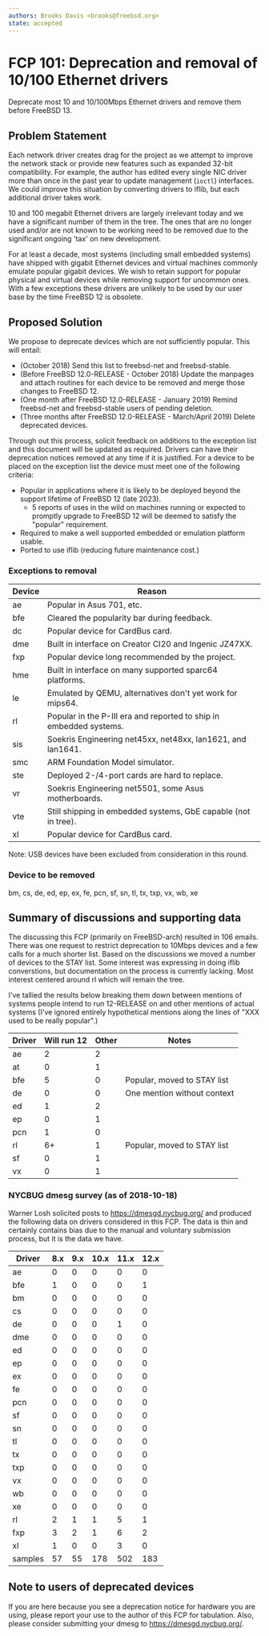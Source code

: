 ```yaml
---
authors: Brooks Davis <brooks@freebsd.org>
state: accepted
---
```


# FCP 101: Deprecation and removal of 10/100 Ethernet drivers

Deprecate most 10 and 10/100Mbps Ethernet drivers and remove them before
FreeBSD 13.

## Problem Statement

Each network driver creates drag for the project as we attempt to
improve the network stack or provide new features such as expanded
32-bit compatibility.  For example, the author has edited every single
NIC driver more than once in the past year to update management (`ioctl`)
interfaces.  We could improve this situation by converting drivers to
iflib, but each additional driver takes work.

10 and 100 megabit Ethernet drivers are largely irrelevant today
and we have a significant number of them in the tree.  The ones that
are no longer used and/or are not known to be working need to be
removed due to the significant ongoing 'tax' on new development.

For at least a decade, most systems (including small embedded
systems) have shipped with gigabit Ethernet devices and virtual
machines commonly emulate popular gigabit devices.  We wish to
retain support for popular physical and virtual devices while
removing support for uncommon ones.  With a few exceptions these
drivers are unlikely to be used by our user base by the time FreeBSD
12 is obsolete.

## Proposed Solution

We propose to deprecate devices which are not sufficiently popular.  This
will entail:
 - (October 2018) Send this list to freebsd-net and freebsd-stable.
 - (Before FreeBSD 12.0-RELEASE - October 2018) Update the manpages and
   attach routines for each device to be removed and merge those changes
   to FreeBSD 12.
 - (One month after FreeBSD 12.0-RELEASE - January 2019) Remind
   freebsd-net and freebsd-stable users of pending deletion.
 - (Three months after FreeBSD 12.0-RELEASE - March/April 2019) Delete
   deprecated devices.

Through out this process, solicit feedback on additions to the exception
list and this document will be updated as required. Drivers can have
their deprecation notices removed at any time if it is justified. For a
device to be placed on the exception list the device must meet one of
the following criteria:

 - Popular in applications where it is likely to be deployed beyond the
   support lifetime of FreeBSD 12 (late 2023).
   - 5 reports of uses in the wild on machines running or expected to
     promptly upgrade to FreeBSD 12 will be deemed to satisfy the "popular"
     requirement.
 - Required to make a well supported embedded or emulation platform usable.
 - Ported to use iflib (reducing future maintenance cost.)

### Exceptions to removal

Device | Reason
-------|-------------------------------------------------
ae     | Popular in Asus 701, etc.
bfe    | Cleared the popularity bar during feedback.
dc     | Popular device for CardBus card.
dme    | Built in interface on Creator CI20 and Ingenic JZ47XX.
fxp    | Popular device long recommended by the project.
hme    | Built in interface on many supported sparc64 platforms.
le     | Emulated by QEMU, alternatives don't yet work for mips64.
rl     | Popular in the P-III era and reported to ship in embedded systems.
sis    | Soekris Engineering net45xx, net48xx, lan1621, and lan1641.
smc    | ARM Foundation Model simulator.
ste    | Deployed 2-/4-port cards are hard to replace.
vr     | Soekris Engineering net5501, some Asus motherboards.
vte    | Still shipping in embedded systems, GbE capable (not in tree).
xl     | Popular device for CardBus card.

Note: USB devices have been excluded from consideration in this round.

### Device to be removed

bm, cs, de, ed, ep, ex, fe, pcn, sf, sn, tl, tx, txp, vx, wb, xe

## Summary of discussions and supporting data

The discussing this FCP (primarily on FreeBSD-arch) resulted in 106
emails.  There was one request to restrict deprecation to 10Mbps
devices and a few calls for a much shorter list.  Based on the
discussions we moved a number of devices to the STAY list.  Some
interest was expressing in doing iflib converstions, but documentation
on the process is currently lacking.  Most interest centered around rl
which will remain the tree.

I've tallied the results below breaking them down between mentions of
systems people intend to run 12-RELEASE on and other mentions of actual
systems (I've ignored entirely hypothetical mentions along the lines of
"XXX used to be really popular".)

| Driver | Will run 12 | Other | Notes |
|--------|-------------|-------|-------|
| ae  | 2 | 2 | |
| at  | 0 | 1 | |
| bfe | 5 | 0 | Popular, moved to STAY list |
| de  | 0 | 0 | One mention without context |
| ed  | 1 | 2 | |
| ep  | 0 | 1 | |
| pcn | 1 | 0 | |
| rl  | 6+ | 1 | Popular, moved to STAY list |
| sf  | 0 | 1 | |
| vx  | 0 | 1 | |

### NYCBUG dmesg survey (as of 2018-10-18)

Warner Losh solicited posts to https://dmesgd.nycbug.org/ and produced
the following data on drivers considered in this FCP.  The data is thin
and certainly contains bias due to the manual and voluntary submission
process, but it is the data we have.

| Driver | 8.x | 9.x | 10.x | 11.x | 12.x |
| --- | --- | --- | --- | --- | --- |
| ae | 0 | 0 | 0 | 0 | 0 |
| bfe | 1 | 0 | 0 | 0 | 1 |
| bm | 0 | 0 | 0 | 0 | 0 |
| cs | 0 | 0 | 0 | 0 | 0 |
| de | 0 | 0 | 0 | 1 | 0 |
| dme | 0 | 0 | 0 | 0 | 0 |
| ed | 0 | 0 | 0 | 0 | 0 |
| ep | 0 | 0 | 0 | 0 | 0 |
| ex | 0 | 0 | 0 | 0 | 0 |
| fe | 0 | 0 | 0 | 0 | 0 |
| pcn | 0 | 0 | 0 | 0 | 0 |
| sf | 0 | 0 | 0 | 0 | 0 |
| sn | 0 | 0 | 0 | 0 | 0 |
| tl | 0 | 0 | 0 | 0 | 0 |
| tx | 0 | 0 | 0 | 0 | 0 |
| txp | 0 | 0 | 0 | 0 | 0 |
| vx | 0 | 0 | 0 | 0 | 0 |
| wb | 0 | 0 | 0 | 0 | 0 |
| xe | 0 | 0 | 0 | 0 | 0 |
| rl |  2 | 1 | 1 | 5 | 1 |
| fxp | 3 | 2 | 1 | 6 | 2 |
| xl | 1 | 0 | 0 | 3 | 0 |
| samples | 57 | 55 | 178 | 502 | 183 |

## Note to users of deprecated devices

If you are here because you see a deprecation notice for hardware you
are using, please report your use to the author of this FCP for tabulation.
Also, please consider submitting your dmesg to
https://dmesgd.nycbug.org/.
